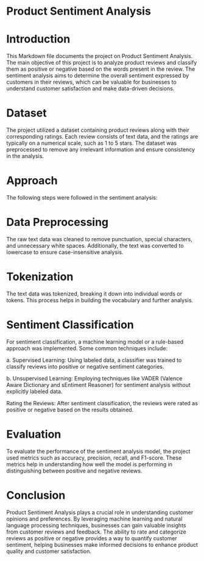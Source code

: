 # Product Sentiment Analysis
# Introduction
This Markdown file documents the project on Product Sentiment Analysis. The main objective of this project is to analyze product reviews and classify them as positive or negative based on the words present in the review. The sentiment analysis aims to determine the overall sentiment expressed by customers in their reviews, which can be valuable for businesses to understand customer satisfaction and make data-driven decisions.

# Dataset
The project utilized a dataset containing product reviews along with their corresponding ratings. Each review consists of text data, and the ratings are typically on a numerical scale, such as 1 to 5 stars. The dataset was preprocessed to remove any irrelevant information and ensure consistency in the analysis.

# Approach
The following steps were followed in the sentiment analysis:

# Data Preprocessing
The raw text data was cleaned to remove punctuation, special characters, and unnecessary white spaces. Additionally, the text was converted to lowercase to ensure case-insensitive analysis.

# Tokenization
The text data was tokenized, breaking it down into individual words or tokens. This process helps in building the vocabulary and further analysis.

# Sentiment Classification
For sentiment classification, a machine learning model or a rule-based approach was implemented. Some common techniques include:

a. Supervised Learning: Using labeled data, a classifier was trained to classify reviews into positive or negative sentiment categories.

b. Unsupervised Learning: Employing techniques like VADER (Valence Aware Dictionary and sEntiment Reasoner) for sentiment analysis without explicitly labeled data.

Rating the Reviews: After sentiment classification, the reviews were rated as positive or negative based on the results obtained.

# Evaluation
To evaluate the performance of the sentiment analysis model, the project used metrics such as accuracy, precision, recall, and F1-score. These metrics help in understanding how well the model is performing in distinguishing between positive and negative reviews.

# Conclusion
Product Sentiment Analysis plays a crucial role in understanding customer opinions and preferences. By leveraging machine learning and natural language processing techniques, businesses can gain valuable insights from customer reviews and feedback. The ability to rate and categorize reviews as positive or negative provides a way to quantify customer sentiment, helping businesses make informed decisions to enhance product quality and customer satisfaction.
